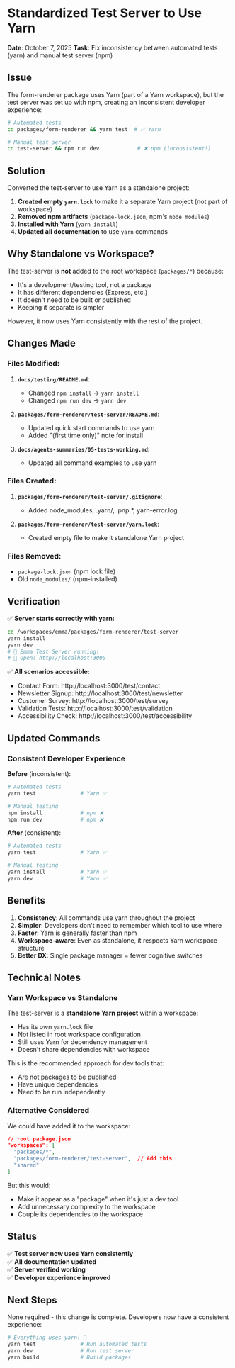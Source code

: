 # Standardized Test Server to Use Yarn

**Date**: October 7, 2025
**Task**: Fix inconsistency between automated tests (yarn) and manual test server (npm)

## Issue

The form-renderer package uses Yarn (part of a Yarn workspace), but the test server was set up with npm, creating an inconsistent developer experience:

```bash
# Automated tests
cd packages/form-renderer && yarn test  # ✅ Yarn

# Manual test server
cd test-server && npm run dev            # ❌ npm (inconsistent!)
```

## Solution

Converted the test-server to use Yarn as a standalone project:

1. **Created empty `yarn.lock`** to make it a separate Yarn project (not part of workspace)
2. **Removed npm artifacts** (`package-lock.json`, npm's `node_modules`)
3. **Installed with Yarn** (`yarn install`)
4. **Updated all documentation** to use `yarn` commands

## Why Standalone vs Workspace?

The test-server is **not** added to the root workspace (`packages/*`) because:

- It's a development/testing tool, not a package
- It has different dependencies (Express, etc.)
- It doesn't need to be built or published
- Keeping it separate is simpler

However, it now uses Yarn consistently with the rest of the project.

## Changes Made

### Files Modified:

1. **`docs/testing/README.md`**:
   - Changed `npm install` → `yarn install`
   - Changed `npm run dev` → `yarn dev`

2. **`packages/form-renderer/test-server/README.md`**:
   - Updated quick start commands to use yarn
   - Added "(first time only)" note for install

3. **`docs/agents-summaries/05-tests-working.md`**:
   - Updated all command examples to use yarn

### Files Created:

1. **`packages/form-renderer/test-server/.gitignore`**:
   - Added node_modules, .yarn/, .pnp.\*, yarn-error.log

2. **`packages/form-renderer/test-server/yarn.lock`**:
   - Created empty file to make it standalone Yarn project

### Files Removed:

- `package-lock.json` (npm lock file)
- Old `node_modules/` (npm-installed)

## Verification

✅ **Server starts correctly with yarn:**

```bash
cd /workspaces/emma/packages/form-renderer/test-server
yarn install
yarn dev
# 🚀 Emma Test Server running!
# 📍 Open: http://localhost:3000
```

✅ **All scenarios accessible:**

- Contact Form: http://localhost:3000/test/contact
- Newsletter Signup: http://localhost:3000/test/newsletter
- Customer Survey: http://localhost:3000/test/survey
- Validation Tests: http://localhost:3000/test/validation
- Accessibility Check: http://localhost:3000/test/accessibility

## Updated Commands

### Consistent Developer Experience

**Before** (inconsistent):

```bash
# Automated tests
yarn test              # Yarn ✅

# Manual testing
npm install            # npm ❌
npm run dev            # npm ❌
```

**After** (consistent):

```bash
# Automated tests
yarn test              # Yarn ✅

# Manual testing
yarn install           # Yarn ✅
yarn dev               # Yarn ✅
```

## Benefits

1. **Consistency**: All commands use yarn throughout the project
2. **Simpler**: Developers don't need to remember which tool to use where
3. **Faster**: Yarn is generally faster than npm
4. **Workspace-aware**: Even as standalone, it respects Yarn workspace structure
5. **Better DX**: Single package manager = fewer cognitive switches

## Technical Notes

### Yarn Workspace vs Standalone

The test-server is a **standalone Yarn project** within a workspace:

- Has its own `yarn.lock` file
- Not listed in root workspace configuration
- Still uses Yarn for dependency management
- Doesn't share dependencies with workspace

This is the recommended approach for dev tools that:

- Are not packages to be published
- Have unique dependencies
- Need to be run independently

### Alternative Considered

We could have added it to the workspace:

```json
// root package.json
"workspaces": [
  "packages/*",
  "packages/form-renderer/test-server",  // Add this
  "shared"
]
```

But this would:

- Make it appear as a "package" when it's just a dev tool
- Add unnecessary complexity to the workspace
- Couple its dependencies to the workspace

## Status

✅ **Test server now uses Yarn consistently**  
✅ **All documentation updated**  
✅ **Server verified working**  
✅ **Developer experience improved**

## Next Steps

None required - this change is complete. Developers now have a consistent experience:

```bash
# Everything uses yarn! 🎉
yarn test              # Run automated tests
yarn dev               # Run test server
yarn build             # Build packages
```
